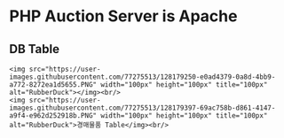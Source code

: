 # PHP Auction Server is Apache

## DB Table

    <img src="https://user-images.githubusercontent.com/77275513/128179250-e0ad4379-0a8d-4bb9-a772-8272ea1d5655.PNG" width="100px" height="100px" title="100px" alt="RubberDuck"></img><br/> 
    <img src="https://user-images.githubusercontent.com/77275513/128179397-69ac758b-d861-4147-a9f4-e962d252918b.PNG" width="100px" height="100px" title="100px" alt="RubberDuck">경매물품 Table</img><br/> 
